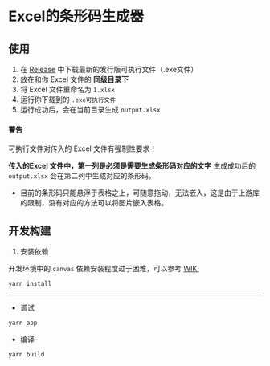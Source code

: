 # Excel的条形码生成器

## 使用

1. 在 [Release](https://github.com/ikenxuan/barcode-generator/releases) 中下载最新的发行版可执行文件（.exe文件）
2. 放在和你 Excel 文件的 **同级目录下**
3. 将 Excel 文件重命名为 `1.xlsx`
4. 运行你下载到的 `.exe可执行文件`
5. 运行成功后，会在当前目录生成 `output.xlsx`

#### 警告
可执行文件对传入的 Excel 文件有强制性要求！

**传入的Excel 文件中，第一列是必须是需要生成条形码对应的文字**
生成成功后的 `output.xlsx` 会在第二列中生成对应的条形码。
* 目前的条形码只能悬浮于表格之上，可随意拖动，无法嵌入，这是由于上游库的限制，没有对应的方法可以将图片嵌入表格。

## 开发构建

1. 安装依赖

开发环境中的 `canvas` 依赖安装程度过于困难，可以参考 [WIKI](https://github.com/Automattic/node-canvas/wiki/Installation%3A-Windows)

```bash
yarn install
```
---
* 调试
```bash
yarn app
```

* 编译
```bash
yarn build
```

